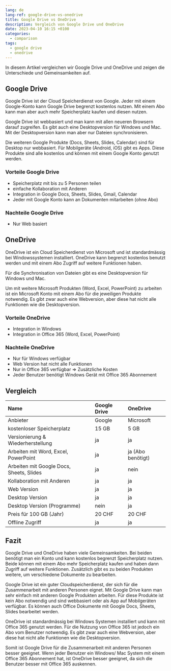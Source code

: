 ```yaml
---
lang: de
lang-ref: google-drive-vs-onedrive
title: Google Drive vs OneDrive
description: Vergleich von Google Drive und OneDrive
date: 2023-04-10 16:15 +0100
categories:
  - comparison
tags:
  - google drive
  - onedrive
---
```


In diesem Artikel vergleichen wir Google Drive und OneDrive und zeigen die Unterschiede und Gemeinsamkeiten auf.

## Google Drive

Google Drive ist der Cloud Speicherdienst von Google. Jeder mit einem Google-Konto kann Google Drive begrenzt kostenlos nutzen. Mit einem Abo kann man aber auch mehr Speicherplatz kaufen und diesen nutzen.

Google Drive ist webbasiert und man kann mit allen neueren Browsern darauf zugreifen. Es gibt auch eine Desktopversion für Windows und Mac. Mit der Desktopversion kann man aber nur Dateien synchronisieren.

Die weiteren Google Produkte (Docs, Sheets, Slides, Calendar) sind für Desktop nur webbasiert. Für Mobilgeräte (Android, iOS) gibt es Apps. Diese Produkte sind alle kostenlos und können mit einem Google Konto genutzt werden.

### Vorteile Google Drive

- Speicherplatz mit bis zu 5 Personen teilen
- einfache Kollaboration mit Anderen
- Integration in Google Docs, Sheets, Slides, Gmail, Calendar
- Jeder mit Google Konto kann an Dokumenten mitarbeiten (ohne Abo)

### Nachteile Google Drive

- Nur Web basiert

## OneDrive

OneDrive ist ein Cloud Speicherdienst von Microsoft und ist standardmässig bei Windowssystemen installiert. OneDrive kann begrenzt kostenlos benutzt werden und mit einem Abo Zugriff auf weitere Funktionen haben.

Für die Synchronisation von Dateien gibt es eine Desktopversion für Windows und Mac.

Um mit weitere Microsoft Produkten (Word, Excel, PowerPoint) zu arbeiten ist ein Microsoft Konto mit einem Abo für die jeweiligen Produkte notwendig. Es gibt zwar auch eine Webversion, aber diese hat nicht alle Funktionen wie die Desktopversion.

### Vorteile OneDrive

- Integration in Windows
- Integration in Office 365 (Word, Excel, PowerPoint)

### Nachteile OneDrive

- Nur für Windows verfügbar
- Web Version hat nicht alle Funktionen
- Nur in Office 365 verfügbar ⇒ Zusätzliche Kosten
- Jeder Benutzer benötigt Windows Gerät mit Office 365 Abonnement

## Vergleich

| Name                                     | Google Drive | OneDrive          |
|:---------------------------------------- |:------------ |:----------------- |
| Anbieter                                 | Google       | Microsoft         |
| kostenloser Speicherplatz                | 15 GB        | 5 GB              |
| Versionierung & Wiederherstellung        | ja           | ja                |
| Arbeiten mit Word, Excel, PowerPoint     | ja           | ja (Abo benötigt) |
| Arbeiten mit Google Docs, Sheets, Slides | ja           | nein              |
| Kollaboration mit Anderen                | ja           | ja                |
| Web Version                              | ja           | ja                |
| Desktop Version                          | ja           | ja                |
| Desktop Version (Programme)              | nein         | ja                |
| Preis für 100 GB (Jahr)                  | 20 CHF       | 20 CHF            |
| Offline Zugriff                          | ja           | ja                |

## Fazit

Google Drive und OneDrive haben viele Gemeinsamkeiten. Bei beiden benötigt man ein Konto und kann kostenlos begrenzt Speicherplatz nutzen. Beide können mit einem Abo mehr Speicherplatz kaufen und haben dann Zugriff auf weitere Funktionen. Zusätzlich gibt es zu beiden Produkten weitere, um verschiedene Dokumente zu bearbeiten.

Google Drive ist ein guter Cloudspeicherdienst, der sich für die Zusammenarbeit mit anderen Personen eignet. Mit Google Drive kann man sehr einfach mit anderen Google Produkten arbeiten. Für diese Produkte ist kein Abo notwendig und sind webbasiert oder als App auf Mobilgeräten verfügbar. Es können auch Office Dokumente mit Google Docs, Sheets, Slides bearbeitet werden.

OneDrive ist standardmässig bei Windows Systemen installiert und kann mit Office 365 genutzt werden. Für die Nutzung von Office 365 ist jedoch ein Abo vom Benutzer notwendig. Es gibt zwar auch eine Webversion, aber diese hat nicht alle Funktionen wie die Desktopversion.

Somit ist Google Drive für die Zusammenarbeit mit anderen Personen besser geeignet. Wenn jeder Benutzer ein Windows/ Mac System mit einem Office 365 Abonnement hat, ist OneDrive besser geeignet, da sich die Benutzer besser mit Office 365 auskennen.
